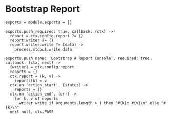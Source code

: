 
# Bootstrap Report

    exports = module.exports = []

    exports.push required: true, callback: (ctx) ->
      report = ctx.config.report ?= {}
      report.writer ?= {}
      report.writer.write ?= (data) ->
        process.stdout.write data

    exports.push name: 'Bootstrap # Report Console', required: true, callback: (ctx, next) ->
      {writer} = ctx.config.report
      reports = {}
      ctx.report = (k, v) ->
        reports[k] = v
      ctx.on 'action_start', (status) ->
        reports = {}
      ctx.on 'action_end', (err) ->
        for k, v of reports
          writer.write if arguments.length > 1 then "#{k}: #{v}\n" else "#{k}\n"
      next null, ctx.PASS